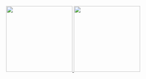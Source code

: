 <div>
<a href="https://github.com/paulocamargojr">
<img height="180em" src="https://github-readme-stats.vercel.app/api?username=paulocamargojr&count_private=true&show_icons=true&include_all_commits=true"/>
<img height="180em" src="https://github-readme-stats.vercel.app/api/top-langs/?username=paulocamargojr&layout=compact&langs_count=8&card_width=400"/>
</div>
